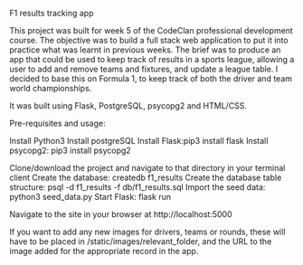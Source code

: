 F1 results tracking app

This project was built for week 5 of the CodeClan professional development course. The objective was to build a full stack web application to put it into practice what was learnt in previous weeks. The brief was to produce an app that could be used to keep track of results in a sports league, allowing a user to add and remove teams and fixtures, and update a league table. I decided to base this on Formula 1, to keep track of both the driver and team world championships.

It was built using Flask, PostgreSQL, psycopg2 and HTML/CSS.

Pre-requisites and usage:

Install Python3
Install postgreSQL
Install Flask:pip3 install flask
Install psycopg2: pip3 install psycopg2

Clone/download the project and navigate to that directory in your terminal client
Create the database: createdb f1_results
Create the database table structure: psql -d f1_results -f db/f1_results.sql
Import the seed data: python3 seed_data.py
Start Flask: flask run

Navigate to the site in your browser at http://localhost:5000

If you want to add any new images for drivers, teams or rounds, these will have to be placed in /static/images/relevant_folder, and the URL to the image added for the appropriate record in the app.

